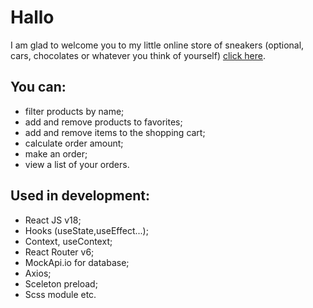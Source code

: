 # Hallo

I am glad to welcome you to my little online store of sneakers (optional, cars, chocolates or whatever you think of yourself)
[click here](https://medyanenko.github.io/sneaker-shop/).

## You can:
- filter products by name;
- add and remove products to favorites;
- add and remove items to the shopping cart;
- calculate order amount;
- make an order;
- view a list of your orders.

## Used in development:
- React JS v18;
- Hooks (useState,useEffect...);
- Context, useContext;
- React Router v6;
- MockApi.io for database;
- Axios;
- Sceleton preload;
- Scss module etc.
